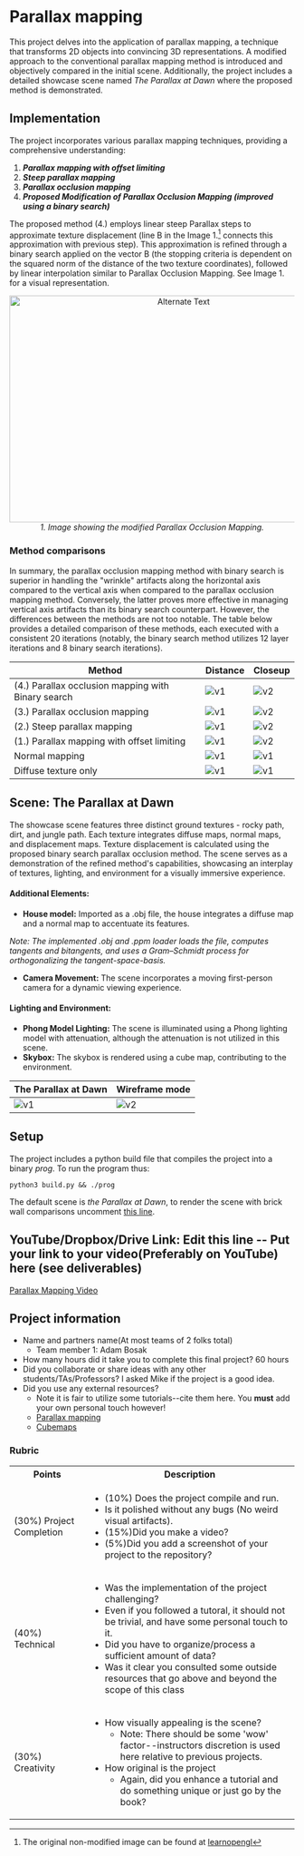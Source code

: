 # Parallax mapping

This project delves into the application of parallax mapping, a technique that transforms 2D objects into convincing 3D representations. A modified approach to the conventional parallax mapping method is introduced and objectively compared in the initial scene. Additionally, the project includes a detailed showcase scene named *The Parallax at Dawn* where the proposed method is demonstrated.

## Implementation
The project incorporates various parallax mapping techniques, providing a comprehensive understanding:

 1. ***Parallax mapping with offset limiting***
 2. ***Steep parallax mapping***
 3. ***Parallax occlusion mapping***
 4. ***Proposed Modification of Parallax Occlusion Mapping (improved using a binary search)***

The proposed method (4.) employs linear steep Parallax steps to approximate texture displacement (line B in the Image 1.[^1] connects this approximation with previous step). This approximation is refined through a binary search applied on the vector B (the stopping criteria is dependent on the squared norm of the distance of the two texture coordinates), followed by linear interpolation similar to Parallax Occlusion Mapping. See Image 1. for a visual representation.

<p align="center">
  <img src="Parallax_Mapping/results/BinarySearch.png" alt="Alternate Text" width="600" 
     height="400">
  <br>
  <em>1. Image showing the modified Parallax Occlusion Mapping.</em>
</p>

[^1]: The original non-modified image can be found at [learnopengl](https://learnopengl.com/img/advanced-lighting/parallax_mapping_steep_parallax_mapping_diagram.png)


### Method comparisons

In summary, the parallax occlusion mapping method with binary search is superior in handling the "wrinkle" artifacts along the horizontal axis compared to the vertical axis when compared to the parallax occlusion mapping method. Conversely, the latter proves more effective in managing vertical axis artifacts than its binary search counterpart. However, the differences between the methods are not too notable. The table below provides a detailed comparison of these methods, each executed with a consistent 20 iterations (notably, the binary search method utilizes 12 layer iterations and 8 binary search iterations).

| Method               | Distance               | Closeup               |
| ---------------------- | ---------------------- | ---------------------- |
| (4.) Parallax occlusion mapping with Binary search                | ![v1](Parallax_Mapping/results/brickWall/binary1.png) | ![v2](Parallax_Mapping/results/brickWall/binary2.png) |
| (3.) Parallax occlusion mapping| ![v1](Parallax_Mapping/results/brickWall/occlusion1.png) | ![v2](Parallax_Mapping/results/brickWall/occlusion2.png) |
| (2.) Steep parallax mapping| ![v1](Parallax_Mapping/results/brickWall/steep1.png) | ![v2](Parallax_Mapping/results/brickWall/steep2.png) |
| (1.) Parallax mapping with offset limiting| ![v1](Parallax_Mapping/results/brickWall/offset1.png) | ![v2](Parallax_Mapping/results/brickWall/offset2.png) |
| Normal mapping| ![v1](Parallax_Mapping/results/brickWall/normal.png) | ![v1](Parallax_Mapping/results/brickWall/normal2.png) |
| Diffuse texture only| ![v1](Parallax_Mapping/results/brickWall/diffuse.png) | ![v1](Parallax_Mapping/results/brickWall/diffuse2.png) |



## Scene: The Parallax at Dawn

The showcase scene features three distinct ground textures - rocky path, dirt, and jungle path. Each texture integrates diffuse maps, normal maps, and displacement maps. Texture displacement is calculated using the proposed binary search parallax occlusion method. The scene serves as a demonstration of the refined method's capabilities, showcasing an interplay of textures, lighting, and environment for a visually immersive experience.

#### Additional Elements:
 * **House model:** Imported as a .obj file, the house integrates a diffuse map and a normal map to accentuate its features.
 
 *Note: The implemented .obj and .ppm loader loads the file, computes tangents and bitangents, and uses a Gram–Schmidt process for orthogonalizing the tangent-space-basis.*
 * **Camera Movement:** The scene incorporates a moving first-person camera for a dynamic viewing experience.

#### Lighting and Environment:

 * **Phong Model Lighting:** The scene is illuminated using a Phong lighting model with attenuation, although the attenuation is not utilized in this scene.
 * **Skybox:** The skybox is rendered using a cube map, contributing to the environment.

| The Parallax at Dawn               | Wireframe mode               |
| ---------------------- | ---------------------- |
| ![v1](Parallax_Mapping/results/ParallaxAtDawn.png) | ![v2](Parallax_Mapping/results/ParallaxAtDawn_wireframe.png)
## Setup

The project includes a python build file that compiles the project into a binary *prog*. To run the program thus:
```
python3 build.py && ./prog
```

The default scene is *the Parallax at Dawn*, to render the scene with brick wall comparisons uncomment [this line](https://github.com/Fall23Graphics/finalproject-adams-team/blob/d084451d87c664aa9dd9c76684ac43d8468bde28/Parallax_Mapping/src/main.cpp#L248).

## YouTube/Dropbox/Drive Link: Edit this line -- Put your link to your video(Preferably on YouTube) here (see deliverables)
[Parallax Mapping Video](https://youtu.be/b_eStRV7Zlw)

## Project information

* Name and partners name(At most teams of 2 folks total)
  * Team member 1: Adam Bosak
* How many hours did it take you to complete this final project? 60 hours
* Did you collaborate or share ideas with any other students/TAs/Professors? I asked Mike if the project is a good idea.
* Did you use any external resources? 
  * Note it is fair to utilize some tutorials--cite them here. You **must** add your own personal touch however!
  * [Parallax mapping](https://learnopengl.com/Advanced-Lighting/Parallax-Mapping)
  * [Cubemaps](https://learnopengl.com/Advanced-OpenGL/Cubemaps)

### Rubric

<table>
  <tbody>
    <tr>
      <th>Points</th>
      <th align="center">Description</th>
    </tr>
    <tr>
      <td>(30%) Project Completion</td>
     <td align="left"><ul><li>(10%) Does the project compile and run.</li><li>Is it polished without any bugs (No weird visual artifacts).</li><li>(15%)Did you make a video?</li><li>(5%)Did you add a screenshot of your project to the repository?</li></ul></td>
    </tr>
    <tr>
      <td>(40%) Technical</td>
      <td align="left"><ul><li>Was the implementation of the project challenging?</li><li>Even if you followed a tutoral, it should not be trivial, and have some personal touch to it.</li><li>Did you have to organize/process a sufficient amount of data?</li><li>Was it clear you consulted some outside resources that go above and beyond the scope of this class</li></ul></td>
    </tr>
    <tr>
      <td>(30%) Creativity</td>
      <td align="left"><ul><li>How visually appealing is the scene?<ul><li>Note: There should be some 'wow' factor--instructors discretion is used here relative to previous projects.</li></ul></li><li>How original is the project<ul><li>Again, did you enhance a tutorial and do something unique or just go by the book?</li></ul></li></ul></td>
    </tr>
  </tbody>
</table>
